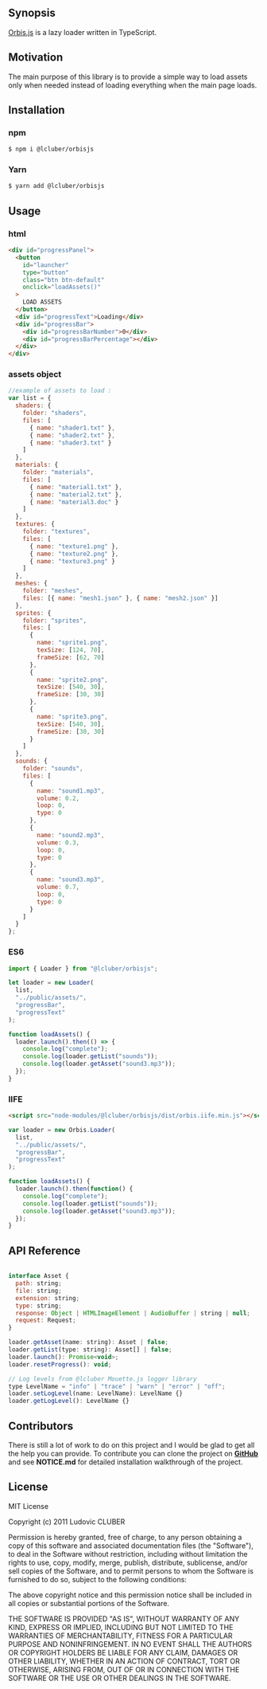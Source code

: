 ## Synopsis

[Orbis.js](http://orbisjs.lcluber.com) is a lazy loader written in TypeScript.

## Motivation

The main purpose of this library is to provide a simple way to load assets only when needed instead of loading everything when the main page loads.

## Installation

### npm

```bash
$ npm i @lcluber/orbisjs
```

### Yarn

```bash
$ yarn add @lcluber/orbisjs
```

## Usage

### html

```html
<div id="progressPanel">
  <button
    id="launcher"
    type="button"
    class="btn btn-default"
    onclick="loadAssets()"
  >
    LOAD ASSETS
  </button>
  <div id="progressText">Loading</div>
  <div id="progressBar">
    <div id="progressBarNumber">0</div>
    <div id="progressBarPercentage"></div>
  </div>
</div>
```

### assets object

```javascript
//example of assets to load :
var list = {
  shaders: {
    folder: "shaders",
    files: [
      { name: "shader1.txt" },
      { name: "shader2.txt" },
      { name: "shader3.txt" }
    ]
  },
  materials: {
    folder: "materials",
    files: [
      { name: "material1.txt" },
      { name: "material2.txt" },
      { name: "material3.doc" }
    ]
  },
  textures: {
    folder: "textures",
    files: [
      { name: "texture1.png" },
      { name: "texture2.png" },
      { name: "texture3.png" }
    ]
  },
  meshes: {
    folder: "meshes",
    files: [{ name: "mesh1.json" }, { name: "mesh2.json" }]
  },
  sprites: {
    folder: "sprites",
    files: [
      {
        name: "sprite1.png",
        texSize: [124, 70],
        frameSize: [62, 70]
      },
      {
        name: "sprite2.png",
        texSize: [540, 30],
        frameSize: [30, 30]
      },
      {
        name: "sprite3.png",
        texSize: [540, 30],
        frameSize: [30, 30]
      }
    ]
  },
  sounds: {
    folder: "sounds",
    files: [
      {
        name: "sound1.mp3",
        volume: 0.2,
        loop: 0,
        type: 0
      },
      {
        name: "sound2.mp3",
        volume: 0.3,
        loop: 0,
        type: 0
      },
      {
        name: "sound3.mp3",
        volume: 0.7,
        loop: 0,
        type: 0
      }
    ]
  }
};
```

### ES6

```javascript
import { Loader } from "@lcluber/orbisjs";

let loader = new Loader(
  list,
  "../public/assets/",
  "progressBar",
  "progressText"
);

function loadAssets() {
  loader.launch().then(() => {
    console.log("complete");
    console.log(loader.getList("sounds"));
    console.log(loader.getAsset("sound3.mp3"));
  });
}
```

### IIFE

```html
<script src="node-modules/@lcluber/orbisjs/dist/orbis.iife.min.js"></script>
```

```javascript
var loader = new Orbis.Loader(
  list,
  "../public/assets/",
  "progressBar",
  "progressText"
);

function loadAssets() {
  loader.launch().then(function() {
    console.log("complete");
    console.log(loader.getList("sounds"));
    console.log(loader.getAsset("sound3.mp3"));
  });
}
```

## API Reference

```javascript

interface Asset {
  path: string;
  file: string;
  extension: string;
  type: string;
  response: Object | HTMLImageElement | AudioBuffer | string | null;
  request: Request;
}

loader.getAsset(name: string): Asset | false;
loader.getList(type: string): Asset[] | false;
loader.launch(): Promise<void>;
loader.resetProgress(): void;

// Log levels from @lcluber Mouette.js logger library
type LevelName = "info" | "trace" | "warn" | "error" | "off";
loader.setLogLevel(name: LevelName): LevelName {}
loader.getLogLevel(): LevelName {}

```

## Contributors

There is still a lot of work to do on this project and I would be glad to get all the help you can provide.
To contribute you can clone the project on **[GitHub](https://github.com/LCluber/Orbis.js)** and see **NOTICE.md** for detailed installation walkthrough of the project.

## License

MIT License

Copyright (c) 2011 Ludovic CLUBER

Permission is hereby granted, free of charge, to any person obtaining a copy
of this software and associated documentation files (the "Software"), to deal
in the Software without restriction, including without limitation the rights
to use, copy, modify, merge, publish, distribute, sublicense, and/or sell
copies of the Software, and to permit persons to whom the Software is
furnished to do so, subject to the following conditions:

The above copyright notice and this permission notice shall be included in all
copies or substantial portions of the Software.

THE SOFTWARE IS PROVIDED "AS IS", WITHOUT WARRANTY OF ANY KIND, EXPRESS OR
IMPLIED, INCLUDING BUT NOT LIMITED TO THE WARRANTIES OF MERCHANTABILITY,
FITNESS FOR A PARTICULAR PURPOSE AND NONINFRINGEMENT. IN NO EVENT SHALL THE
AUTHORS OR COPYRIGHT HOLDERS BE LIABLE FOR ANY CLAIM, DAMAGES OR OTHER
LIABILITY, WHETHER IN AN ACTION OF CONTRACT, TORT OR OTHERWISE, ARISING FROM,
OUT OF OR IN CONNECTION WITH THE SOFTWARE OR THE USE OR OTHER DEALINGS IN THE
SOFTWARE.
